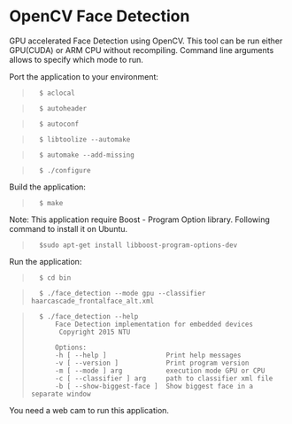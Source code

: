 OpenCV Face Detection
========================

GPU accelerated Face Detection using OpenCV. This tool can be run either GPU(CUDA) or ARM CPU without recompiling.
Command line arguments allows to specify which mode to run.  

Port the application to your environment:
>       $ aclocal

>       $ autoheader

>       $ autoconf

>       $ libtoolize --automake

>       $ automake --add-missing

>       $ ./configure

Build the application:
>       $ make

Note: This application require Boost - Program Option library. Following command to install it on Ubuntu.
>       $sudo apt-get install libboost-program-options-dev

Run the application:
>       $ cd bin

>       $ ./face_detection --mode gpu --classifier haarcascade_frontalface_alt.xml

>       $ ./face_detection --help
>           Face Detection implementation for embedded devices
>            Copyright 2015 NTU
>
>           Options:
>           -h [ --help ]               Print help messages
>           -v [ --version ]            Print program version
>           -m [ --mode ] arg           execution mode GPU or CPU
>           -c [ --classifier ] arg     path to classifier xml file
>           -b [ --show-biggest-face ]  Show biggest face in a separate window

You need a web cam to run this application.
